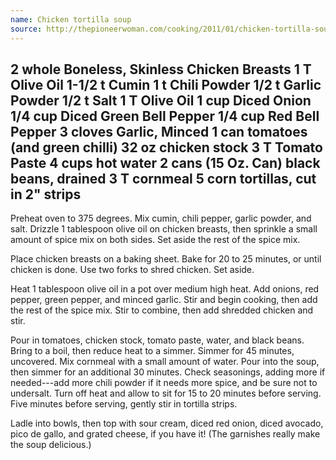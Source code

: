 ```yaml
---
name: Chicken tortilla soup
source: http://thepioneerwoman.com/cooking/2011/01/chicken-tortilla-soup/
---
```

2 whole Boneless, Skinless Chicken Breasts
1 T Olive Oil
1-1/2 t Cumin
1 t Chili Powder
1/2 t Garlic Powder
1/2 t Salt
1 T Olive Oil
1 cup Diced Onion
1/4 cup Diced Green Bell Pepper
1/4 cup Red Bell Pepper
3 cloves Garlic, Minced
1 can tomatoes (and green chilli)
32 oz chicken stock
3 T Tomato Paste
4 cups hot water
2 cans (15 Oz. Can) black beans, drained
3 T cornmeal
5 corn tortillas, cut in 2" strips
---
Preheat oven to 375 degrees. Mix cumin, chili pepper, garlic powder, and salt. Drizzle 1 tablespoon olive oil on chicken breasts, then sprinkle a small amount of spice mix on both sides. Set aside the rest of the spice mix.

Place chicken breasts on a baking sheet. Bake for 20 to 25 minutes, or until chicken is done. Use two forks to shred chicken. Set aside.

Heat 1 tablespoon olive oil in a pot over medium high heat. Add onions, red pepper, green pepper, and minced garlic. Stir and begin cooking, then add the rest of the spice mix. Stir to combine, then add shredded chicken and stir.

Pour in tomatoes, chicken stock, tomato paste, water, and black beans. Bring to a boil, then reduce heat to a simmer. Simmer for 45 minutes, uncovered.
Mix cornmeal with a small amount of water. Pour into the soup, then simmer for an additional 30 minutes. Check seasonings, adding more if needed---add more chili powder if it needs more spice, and be sure not to undersalt. Turn off heat and allow to sit for 15 to 20 minutes before serving. Five minutes before serving, gently stir in tortilla strips.

Ladle into bowls, then top with sour cream, diced red onion, diced avocado, pico de gallo, and grated cheese, if you have it! (The garnishes really make the soup delicious.)


